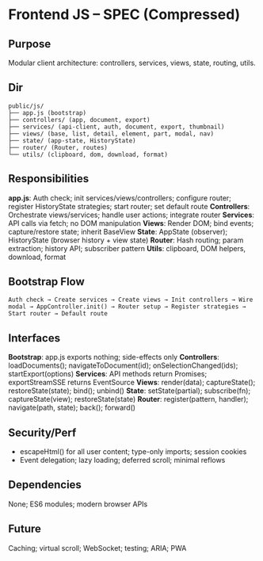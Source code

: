 # Frontend JS – SPEC (Compressed)

## Purpose
Modular client architecture: controllers, services, views, state, routing, utils.

## Dir
```
public/js/
├── app.js (bootstrap)
├── controllers/ (app, document, export)
├── services/ (api-client, auth, document, export, thumbnail)
├── views/ (base, list, detail, element, part, modal, nav)
├── state/ (app-state, HistoryState)
├── router/ (Router, routes)
└── utils/ (clipboard, dom, download, format)
```

## Responsibilities
**app.js**: Auth check; init services/views/controllers; configure router; register HistoryState strategies; start router; set default route
**Controllers**: Orchestrate views/services; handle user actions; integrate router
**Services**: API calls via fetch; no DOM manipulation
**Views**: Render DOM; bind events; capture/restore state; inherit BaseView
**State**: AppState (observer); HistoryState (browser history + view state)
**Router**: Hash routing; param extraction; history API; subscriber pattern
**Utils**: clipboard, DOM helpers, download, format

## Bootstrap Flow
```
Auth check → Create services → Create views → Init controllers → Wire modal → AppController.init() → Router setup → Register strategies → Start router → Default route
```

## Interfaces
**Bootstrap**: app.js exports nothing; side-effects only
**Controllers**: loadDocuments(); navigateToDocument(id); onSelectionChanged(ids); startExport(options)
**Services**: API methods return Promises; exportStreamSSE returns EventSource
**Views**: render(data); captureState(); restoreState(state); bind(); unbind()
**State**: setState(partial); subscribe(fn); captureState(view); restoreState(state)
**Router**: register(pattern, handler); navigate(path, state); back(); forward()

## Security/Perf
- escapeHtml() for all user content; type-only imports; session cookies
- Event delegation; lazy loading; deferred scroll; minimal reflows

## Dependencies
None; ES6 modules; modern browser APIs

## Future
Caching; virtual scroll; WebSocket; testing; ARIA; PWA
